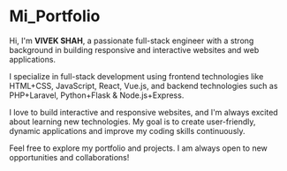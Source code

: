 # Mi_Portfolio

Hi, I'm **VIVEK SHAH**, a passionate full-stack engineer with a strong background in building responsive and interactive websites and web applications.

I specialize in full-stack development using frontend technologies like HTML+CSS, JavaScript, React, Vue.js, and backend technologies such as PHP+Laravel, Python+Flask & Node.js+Express.

I love to build interactive and responsive websites, and I'm always excited about learning new technologies. My goal is to create user-friendly, dynamic applications and improve my coding skills continuously.

Feel free to explore my portfolio and projects. I am always open to new opportunities and collaborations! 
